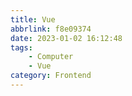 ```yaml
---
title: Vue
abbrlink: f8e09374
date: 2023-01-02 16:12:48
tags:
    - Computer
    - Vue
category: Frontend
---
```


